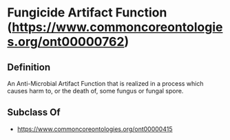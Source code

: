 # Fungicide Artifact Function (https://www.commoncoreontologies.org/ont00000762)

## Definition
An Anti-Microbial Artifact Function that is realized in a process which causes harm to, or the death of, some fungus or fungal spore.

## Subclass Of
- https://www.commoncoreontologies.org/ont00000415

